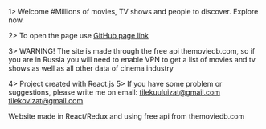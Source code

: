 1> Welcome
#Millions of movies, TV shows and people to discover. Explore now.

2> To open the page use [GitHub page link](https://thetilekovich.github.io/twtm)

3> WARNING! The site is made through the free api themoviedb.com, 
  so if you are in Russia you will need to enable VPN to get a list
  of movies and tv shows as well as all other data of cinema industry
  
4> Project created with React.js
5> If you have some problem or suggestions, please write me on 
   email: tilekuuluizat@gmail.com
          tilekovizat@gmail.com

  
Website made in React/Redux and using free api from themoviedb.com
